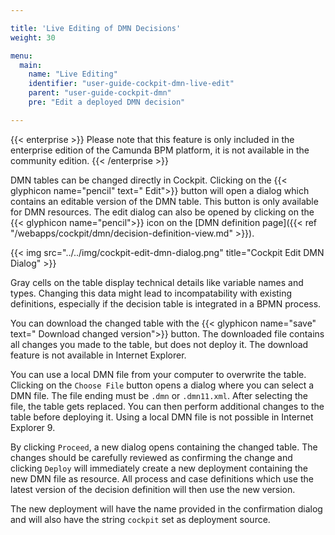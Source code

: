 ```yaml
---

title: 'Live Editing of DMN Decisions'
weight: 30

menu:
  main:
    name: "Live Editing"
    identifier: "user-guide-cockpit-dmn-live-edit"
    parent: "user-guide-cockpit-dmn"
    pre: "Edit a deployed DMN decision"

---
```


{{< enterprise >}}
  Please note that this feature is only included in the enterprise edition of the Camunda BPM platform, it is not available in the community edition.
{{< /enterprise >}}

DMN tables can be changed directly in Cockpit. Clicking on the {{< glyphicon name="pencil" text=" Edit">}} button will open a dialog which contains an editable version of the DMN table. This button is only available for DMN resources. The edit dialog can also be opened by clicking on the {{< glyphicon name="pencil">}} icon on the [DMN definition page]({{< ref "/webapps/cockpit/dmn/decision-definition-view.md" >}}).

{{< img src="../../img/cockpit-edit-dmn-dialog.png" title="Cockpit Edit DMN Dialog" >}}

Gray cells on the table display technical details like variable names and types. Changing this data might lead to incompatability with existing definitions, especially if the decision table is integrated in a BPMN process.

You can download the changed table with the {{< glyphicon name="save" text=" Download changed version">}} button. The downloaded file contains all changes you made to the table, but does not deploy it. The download feature is not available in Internet Explorer.

You can use a local DMN file from your computer to overwrite the table. Clicking on the `Choose File` button opens a dialog where you can select a DMN file. The file ending must be `.dmn` or `.dmn11.xml`. After selecting the file, the table gets replaced. You can then perform additional changes to the table before deploying it. Using a local DMN file is not possible in Internet Explorer 9.

By clicking `Proceed`, a new dialog opens containing the changed table. The changes should be carefully reviewed as confirming the change and clicking `Deploy` will immediately create a new deployment containing the new DMN file as resource. All process and case definitions which use the latest version of the decision definition will then use the new version.

The new deployment will have the name provided in the confirmation dialog and will also have the string `cockpit` set as deployment source.

